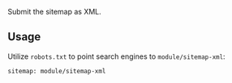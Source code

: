 Submit the sitemap as XML.


Usage
-----

Utilize `robots.txt` to point search engines to `module/sitemap-xml`:

```
sitemap: module/sitemap-xml
```
